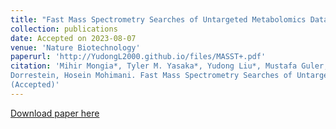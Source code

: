 ```yaml
---
title: "Fast Mass Spectrometry Searches of Untargeted Metabolomics Data using MASST+"
collection: publications
date: Accepted on 2023-08-07
venue: 'Nature Biotechnology'
paperurl: 'http://YudongL2000.github.io/files/MASST+.pdf'
citation: 'Mihir Mongia*, Tyler M. Yasaka*, Yudong Liu*, Mustafa Guler, Liang Lu, Aditya Bhagwat, Bahar Behsaz, Mingxun Wang, Pieter C.
Dorrestein, Hosein Mohimani. Fast Mass Spectrometry Searches of Untargeted Metabolomics Data using MASST+. Nature Biotechnology.
(Accepted)'
---
```

[Download paper here](http://YudongL2000.github.io/files/MASST+.pdf)
